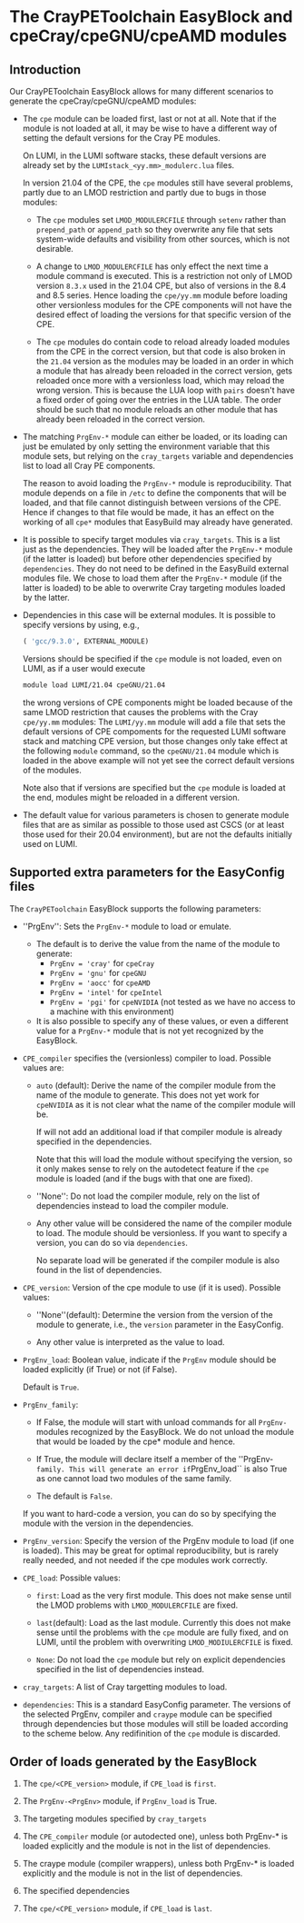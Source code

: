 # The CrayPEToolchain EasyBlock and cpeCray/cpeGNU/cpeAMD modules

## Introduction

Our CrayPEToolchain EasyBlock allows for many different scenarios to generate the
cpeCray/cpeGNU/cpeAMD modules:

  * The ``cpe`` module can be loaded first, last or not at all. Note that if the
    module is not loaded at all, it may be wise to have a different way of setting
    the default versions for the Cray PE modules.

    On LUMI, in the LUMI software stacks, these default versions are already set by
    the ``LUMIstack_<yy.mm>_modulerc.lua`` files.

    In version 21.04 of the CPE, the ``cpe`` modules still have several problems,
    partly due to an LMOD restriction and partly due to bugs in those modules:

      * The ``cpe`` modules set ``LMOD_MODULERCFILE`` through ``setenv`` rather than
        ``prepend_path`` or ``append_path`` so they overwrite any file that sets
        system-wide defaults and visibility from other sources, which is not desirable.

      * A change to ``LMOD_MODULERCFILE`` has only effect the next time a module command
        is executed. This is a restriction not only of LMOD version ``8.3.x`` used in the
        21.04 CPE, but also of versions in the 8.4 and 8.5 series. Hence loading the
        ``cpe/yy.mm`` module before loading other versionless modules for the CPE components
        will not have the desired effect of loading the versions for that specific version of
        the CPE.

      * The ``cpe`` modules do contain code to reload already loaded modules from the CPE in
        the correct version, but that code is also broken in the ``21.04`` version as the
        modules may be loaded in an order in which a module that has already been reloaded
        in the correct version, gets reloaded once more with a versionless load, which may
        reload the wrong version. This is because the LUA loop with ``pairs`` doesn't have
        a fixed order of going over the entries in the LUA table. The order should be such
        that no module reloads an other module that has already been reloaded in the correct
        version.

  * The matching ``PrgEnv-*`` module can either be loaded, or its loading can just be emulated
    by only setting the environment variable that this module sets, but relying on the ``cray_targets``
    variable and dependencies list to load all Cray PE components.

    The reason to avoid loading the ``PrgEnv-*`` module is reproducibility. That module
    depends on a file in ``/etc`` to define the components that will be loaded, and
    that file cannot distinguish between versions of the CPE. Hence if changes to that
    file would be made, it has an effect on the working of all ``cpe*`` modules that
    EasyBuild may already have generated.

  * It is possible to specify target modules via ``cray_targets``.  This is a list just as the
    dependencies. They will be loaded after the ``PrgEnv-*`` module (if the latter is loaded) but
    before other dependencies specified by ``dependencies``. They do not need to be defined in
    the EasyBuild external modules file. We chose to load them after the ``PrgEnv-*``
    module (if the latter is loaded) to be able to overwrite Cray targeting modules
    loaded by the latter.

  * Dependencies in this case will be external modules. It is possible to specify versions by using,
    e.g.,
    ```python
    ( 'gcc/9.3.0', EXTERNAL_MODULE)
    ```
    Versions should be specified if the ``cpe`` module is not loaded, even on LUMI, as if
    a user would execute
    ```bash
    module load LUMI/21.04 cpeGNU/21.04
    ```
    the wrong versions of CPE components might be loaded because of the same LMOD restriction
    that causes the problems with the Cray ``cpe/yy.mm`` modules: The ``LUMI/yy.mm``
    module will add a file that sets the default versions of CPE compoments for the
    requested LUMI software stack and matching CPE version, but those changes only
    take effect at the following ``module`` command, so the ``cpeGNU/21.04`` module
    which is loaded in the above example will not yet see the correct default versions
    of the modules.

    Note also that if versions are specified but the ``cpe`` module is loaded at the
    end, modules might be reloaded in a different version.

  * The default value for various parameters is chosen to generate module files that
    are as similar as possible to those used ast CSCS (or at least those used for their
    20.04 environment), but are not the defaults initially used on LUMI.


## Supported extra parameters for the EasyConfig files

The ``CrayPEToolchain`` EasyBlock supports the following parameters:

  * ''PrgEnv'': Sets the ``PrgEnv-*`` module to load or emulate.
      * The default is to derive the value from the name of the module to generate:
          * ``PrgEnv = 'cray'`` for ``cpeCray``
          * ``PrgEnv = 'gnu'`` for ``cpeGNU``
          * ``PrgEnv = 'aocc'`` for ``cpeAMD``
          * ``PrgEnv = 'intel'`` for ``cpeIntel``
          * ``PrgEnv = 'pgi'`` for ``cpeNVIDIA`` (not tested as we have no access to
            a machine with this environment)
      * It is also possible to specify any of these values, or even a different value for a
        ``PrgEnv-*`` module that is not yet recognized by the EasyBlock.

  * ``CPE_compiler`` specifies the (versionless) compiler to load. Possible values are:

      * ``auto`` (default): Derive the name of the compiler module from the name of the
        module to generate. This does not yet work for ``cpeNVIDIA`` as it is not clear
        what the name of the compiler module will be.

        If will not add an additional load if that compiler module is already specified
        in the dependencies.

        Note that this will load the module without specifying the version, so it only
        makes sense to rely on the autodetect feature if the ``cpe`` module is loaded
        (and if the bugs with that one are fixed).

      * ''None'': Do not load the compiler module, rely on the list of dependencies instead
        to load the compiler module.

      * Any other value will be considered the name of the compiler module to load.
        The module should be versionless. If you want to specify a version, you can
        do so via ``dependencies``.

        No separate load will be generated if the compiler module is also found in
        the list of dependencies.

  * ``CPE_version``: Version of the cpe module to use (if it is used). Possible values:

      * ''None''(default): Determine the version from the version of the module to generate,
        i.e., the ``version`` parameter in the EasyConfig.

      * Any other value is interpreted as the value to load.

  * ``PrgEnv_load``: Boolean value, indicate if the ``PrgEnv`` module should be loaded
    explicitly (if True) or not (if False).

    Default is ``True``.

  * ``PrgEnv_family``:

      * If False, the module will start with unload commands for all ``PrgEnv-`` modules
        recognized by the EasyBlock. We do not unload the module that would be loaded
        by the cpe* module and hence.

      * If True, the module will declare itself a member of the ''PrgEnv-``
        family. This will generate an error if ``PrgEnv_load`` is also True as one
        cannot load two modules of the same family.

      * The default is ``False``.

    If you want to hard-code a version, you can do so by specifying the module with
    the version in the dependencies.

  * ``PrgEnv_version``: Specify the version of the PrgEnv module to load (if one is
    loaded). This may be great for optimal reproducibility, but is rarely really needed,
    and not needed if the cpe modules work correctly.

  * ``CPE_load``:  Possible values:

      * ``first``: Load as the very first module. This does not make sense until the LMOD
        problems with ``LMOD_MODULERCFILE`` are fixed.

      * ``last``(default): Load as the last module. Currently this does not make sense until
        the problems with the ``cpe`` module are fully fixed, and on LUMI, until the problem
        with overwriting ``LMOD_MODIULERCFILE`` is fixed.

      * ``None``: Do not load the ``cpe`` module but rely on explicit dependencies specified in
        the list of dependencies instead.

  * ``cray_targets``: A list of Cray targetting modules to load.

  * ``dependencies``:  This is a standard EasyConfig parameter. The versions of the
    selected PrgEnv, compiler and ``craype`` module can be specified through dependencies
    but those modules will still be loaded according to the scheme below. Any redifinition
    of the ``cpe`` module is discarded.


## Order of loads generated by the EasyBlock

 1. The ``cpe/<CPE_version>`` module, if ``CPE_load`` is ``first``.

 2. The ``PrgEnv-<PrgEnv>`` module, if ``PrgEnv_load`` is True.

 3. The targeting modules specified by ``cray_targets``

 4. The ``CPE_compiler`` module (or autodected one), unless both
    PrgEnv-* is loaded explicitly and the module is not in the list
    of dependencies.

 5. The craype module (compiler wrappers), unless both PrgEnv-* is
    loaded explicitly and the module is not in the list of dependencies.

 6. The specified dependencies

 7. The ``cpe/<CPE_version>`` module, if ``CPE_load`` is ``last``.

